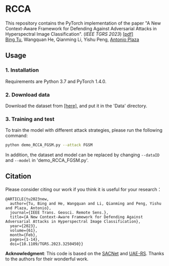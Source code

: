 # RCCA 
This repository contains the PyTorch implementation of the paper "A New Context-Aware Framework for Defending Against Adversarial Attacks in Hyperspectral Image Classification". (_IEEE TGRS 2023_) [[pdf]](https://ieeexplore.ieee.org/document/10056357)  
[Bing Tu](https://faculty.nuist.edu.cn/tubing/zh_CN/index/144219/list/index.htm), Wangquan He, Qianming Li, Yishu Peng, [Antonio Plaza](https://www2.umbc.edu/rssipl/people/aplaza/)


## Usage
### 1. Installation
Requirements are Python 3.7 and PyTorch 1.4.0.

### 2. Download data
Download the dataset from [[here]](https://picture.iczhiku.com/weixin/message1590686900389.html), and put it in the 'Data' directory.

### 3. Training and test
To train the model with different attack strategies, please run the following command:
```sh
python demo_RCCA_FGSM.py --attack FGSM
```

In addition, the dataset and model can be replaced by changing `--dataID` and `--model` in 'demo_RCCA_FGSM.py'.
    
## Citation
Please consider citing our work if you think it is useful for your research：
```
@ARTICLE{tu2023new,
  author={Tu, Bing and He, Wangquan and Li, Qianming and Peng, Yishu and Plaza, Antonio},
  journal={IEEE Trans. Geosci. Remote Sens.}, 
  title={A New Context-Aware Framework for Defending Against Adversarial Attacks in Hyperspectral Image Classification}, 
  year={2023},
  volume={61},
  month={Feb},
  pages={1-14},
  doi={10.1109/TGRS.2023.3250450}}
```

**Acknowledgment**: This code is based on the [SACNet](https://github.com/YonghaoXu/SACNet?tab=readme-ov-file) and [UAE-RS](https://github.com/YonghaoXu/UAE-RS). Thanks to the authors for their wonderful work.

